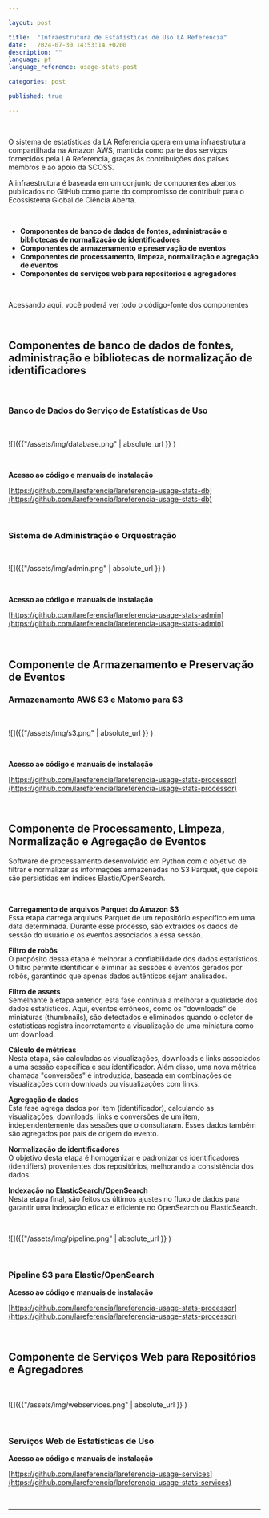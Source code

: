 ```yaml
---

layout: post

title:  "Infraestrutura de Estatísticas de Uso LA Referencia"  
date:   2024-07-30 14:53:14 +0200  
description: ""  
language: pt  
language_reference: usage-stats-post

categories: post

published: true

---
```


<br/>

O sistema de estatísticas da LA Referencia opera em uma infraestrutura compartilhada na Amazon AWS, mantida como parte dos serviços fornecidos pela LA Referencia, graças às contribuições dos países membros e ao apoio da SCOSS.

A infraestrutura é baseada em um conjunto de componentes abertos publicados no GitHub como parte do compromisso de contribuir para o Ecossistema Global de Ciência Aberta.

<br/>

- **Componentes de banco de dados de fontes, administração e bibliotecas de normalização de identificadores**
- **Componentes de armazenamento e preservação de eventos**
- **Componentes de processamento, limpeza, normalização e agregação de eventos**
- **Componentes de serviços web para repositórios e agregadores**

<br/>

Acessando aqui, você poderá ver todo o código-fonte dos componentes  
<!--more-->

<br/>

## **Componentes de banco de dados de fontes, administração e bibliotecas de normalização de identificadores**

<br/>

### Banco de Dados do Serviço de Estatísticas de Uso

<br/>

![]({{"/assets/img/database.png" | absolute_url }} )

<br/>

**Acesso ao código e manuais de instalação**

[https://github.com/lareferencia/lareferencia-usage-stats-db](https://github.com/lareferencia/lareferencia-usage-stats-db)

<br/>

### Sistema de Administração e Orquestração

<br/>

![]({{"/assets/img/admin.png" | absolute_url }} )

<br/>

**Acesso ao código e manuais de instalação**

[https://github.com/lareferencia/lareferencia-usage-stats-admin](https://github.com/lareferencia/lareferencia-usage-stats-admin)

<br/>

## **Componente de Armazenamento e Preservação de Eventos**

### Armazenamento AWS S3 e Matomo para S3

<br/>

![]({{"/assets/img/s3.png" | absolute_url }} )

<br/>

**Acesso ao código e manuais de instalação**

[https://github.com/lareferencia/lareferencia-usage-stats-processor](https://github.com/lareferencia/lareferencia-usage-stats-processor)

<br/>

## **Componente de Processamento, Limpeza, Normalização e Agregação de Eventos**

Software de processamento desenvolvido em Python com o objetivo de filtrar e normalizar as informações armazenadas no S3 Parquet, que depois são persistidas em índices Elastic/OpenSearch.

<br/>

**Carregamento de arquivos Parquet do Amazon S3**  
Essa etapa carrega arquivos Parquet de um repositório específico em uma data determinada. Durante esse processo, são extraídos os dados de sessão do usuário e os eventos associados a essa sessão.

**Filtro de robôs**  
O propósito dessa etapa é melhorar a confiabilidade dos dados estatísticos. O filtro permite identificar e eliminar as sessões e eventos gerados por robôs, garantindo que apenas dados autênticos sejam analisados.

**Filtro de assets**  
Semelhante à etapa anterior, esta fase continua a melhorar a qualidade dos dados estatísticos. Aqui, eventos errôneos, como os "downloads" de miniaturas (thumbnails), são detectados e eliminados quando o coletor de estatísticas registra incorretamente a visualização de uma miniatura como um download.

**Cálculo de métricas**  
Nesta etapa, são calculadas as visualizações, downloads e links associados a uma sessão específica e seu identificador. Além disso, uma nova métrica chamada "conversões" é introduzida, baseada em combinações de visualizações com downloads ou visualizações com links.

**Agregação de dados**  
Esta fase agrega dados por item (identificador), calculando as visualizações, downloads, links e conversões de um item, independentemente das sessões que o consultaram. Esses dados também são agregados por país de origem do evento.

**Normalização de identificadores**  
O objetivo desta etapa é homogenizar e padronizar os identificadores (identifiers) provenientes dos repositórios, melhorando a consistência dos dados.

**Indexação no ElasticSearch/OpenSearch**  
Nesta etapa final, são feitos os últimos ajustes no fluxo de dados para garantir uma indexação eficaz e eficiente no OpenSearch ou ElasticSearch.

<br/>

![]({{"/assets/img/pipeline.png" | absolute_url }} )

<br/>

### Pipeline S3 para Elastic/OpenSearch

**Acesso ao código e manuais de instalação**

[https://github.com/lareferencia/lareferencia-usage-stats-processor](https://github.com/lareferencia/lareferencia-usage-stats-processor)

<br/>

## **Componente de Serviços Web para Repositórios e Agregadores**

<br/>

![]({{"/assets/img/webservices.png" | absolute_url }} )

<br/>

### Serviços Web de Estatísticas de Uso

**Acesso ao código e manuais de instalação**

[https://github.com/lareferencia/lareferencia-usage-services](https://github.com/lareferencia/lareferencia-usage-stats-services)

<br/>

---